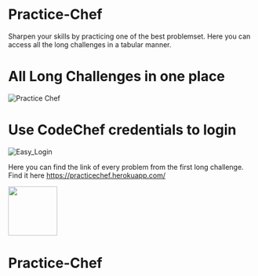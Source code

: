 # Practice-Chef

Sharpen your skills by practicing one of the best problemset. Here you can access all the long challenges in a tabular manner.

# All Long Challenges in one place
![Practice Chef](https://user-images.githubusercontent.com/44286121/219317429-364eedd9-169e-4883-921a-f099c9304081.png)

# Use CodeChef credentials to login
![Easy_Login](https://user-images.githubusercontent.com/44286121/219317526-a26fde98-8a4c-4489-93b4-86aefb96056f.png)

Here you can find the link of every problem from the first long challenge.
Find it here https://practicechef.herokuapp.com/

<img src="https://user-images.githubusercontent.com/44286121/219317587-f6648e3f-6c6f-4688-ba81-55ed6a5d60be.png" width="100" />

# Practice-Chef
